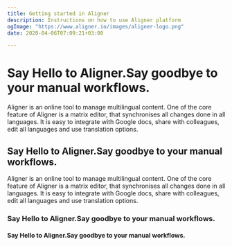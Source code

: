 ```yaml
---
title: Getting started in Aligner
description: Instructions on how to use Aligner platform
ogImage: "https://www.aligner.io/images/aligner-logo.png"
date: 2020-04-06T07:09:21+03:00

---
```

# Say Hello to Aligner.Say goodbye to your manual workflows.

Aligner is an online tool to manage multilingual content. One of the core feature of Aligner is a matrix editor, that synchronises all changes done in all languages. It is easy to integrate with Google docs, share with colleagues, edit all languages and use translation options.


## Say Hello to Aligner.Say goodbye to your manual workflows.

Aligner is an online tool to manage multilingual content. One of the core feature of Aligner is a matrix editor, that synchronises all changes done in all languages. It is easy to integrate with Google docs, share with colleagues, edit all languages and use translation options.


### Say Hello to Aligner.Say goodbye to your manual workflows.

#### Say Hello to Aligner.Say goodbye to your manual workflows.